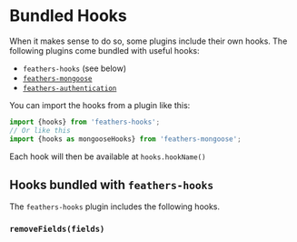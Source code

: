 # Bundled Hooks

When it makes sense to do so, some plugins include their own hooks. The following plugins come bundled with useful hooks:

- `feathers-hooks` (see below)
- [`feathers-mongoose`](/databases/mongoose.md)
- [`feathers-authentication`](/authorization/bundled-hooks.md)


You can import the hooks from a plugin like this:
```js
import {hooks} from 'feathers-hooks';
// Or like this
import {hooks as mongooseHooks} from 'feathers-mongoose';
```
Each hook will then be available at `hooks.hookName()`

## Hooks bundled with `feathers-hooks`

The `feathers-hooks` plugin includes the following hooks.

### `removeFields(fields)`
